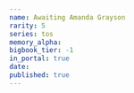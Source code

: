 ```yaml
---
name: Awaiting Amanda Grayson
rarity: 5
series: tos
memory_alpha:
bigbook_tier: -1
in_portal: true
date:
published: true
---
```



